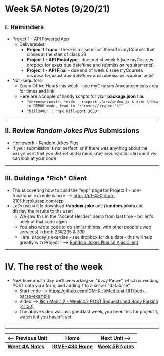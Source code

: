 # Week 5A Notes (9/20/21)

## I. Reminders

- [Project 1 - API Powered App](../projects/project-1.md)
  - Deliverables:
    - **Project 1 Topic** - there is a discussion thread in myCourses that closes at the start of class 5B
    - **Project 1 - API Prototype** - due end of week 5 (see myCourses dropbox for exact due date/time and submission requirements)
    - **Project 1 - API Final** - due end of week 6 (see myCourses dropbox for exact due date/time and submission requirements)
- Non-sequitors:
  - Zoom Office Hours this week - see myCourses Announcements area for times and link
  - Here are a couple of handy scripts for your **package.json** file:
    - `"chromeinspect": "node --inspect ./src/index.js & echo \"Now in DEBUG mode. Head to 'chrome://inspect'\""`
    - `"kill3000" : "npx kill-port 3000"`

<hr>

## II. Review *Random Jokes Plus* Submissions
- [Homework - Random Jokes Plus](https://github.com/tonethar/IGME-430-Spring-2021/blob/main/hw-notes/HW-random-jokes-plus.md)
- If your submission is not perfect, or if there was anything about the assignment that you did not understand, stay around after class and we can look at your code

<hr>

## III. Building a "Rich" Client
- This is covering how to build the "App" page for Project 1 - non-functional example is here --> https://p1-430-stub-2105.herokuapp.com/app
- Let's use `XHR` to download **/random-joke** and **/random-jokes** and display the results to the user:
  - We saw this in the "Accept Header" demo from last time - but let's peek at that code again
  - You also wrote code to do similar things (with other people's web services) in both 230/235 & 330
  - Here is today's exercise - see dropbox for due date - this will help greatly with Project 1 --> [Random Jokes Plus an Ajax Client](../hw-notes/HW-random-jokes-plus-an-ajax-client.md)

<hr>

# IV. The rest of the week

- Next time and Friday we'll be working on "Body Parse", which is sending POST data via a form, and adding it to a server "database" 
  - Start code --> https://github.com/IGM-RichMedia-at-RIT/body-parse-example
  - Video --> [Rich Media 2 - Week 4.2 POST Requests and Body Parsing (41:50)](https://www.youtube.com/watch?v=QY5sBCg6Ksg&feature=emb_logo)
  - The above video was assigned last week, you need this for project 1, watch it if you haven't yet


<hr><hr>

| <-- Previous Unit | Home | Next Unit -->
| --- | --- | --- 
| [**Week 4A Notes**](4A.md)   |  [**IGME-430 Home**](../README.md) | [**Week 5B Notes**](5B.md)
